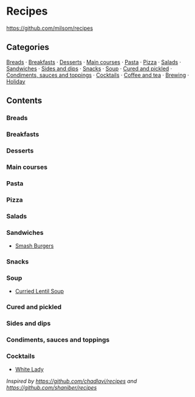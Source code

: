 # Recipes


<https://github.com/milsom/recipes>

## Categories

[Breads](#breads) &middot; [Breakfasts](#breakfasts) &middot; [Desserts](#desserts) &middot; [Main courses](#main-courses) &middot; [Pasta](#pasta) &middot; [Pizza](#pizza) &middot; [Salads](#salads) &middot; [Sandwiches](#sandwiches) &middot; [Sides and dips](#sides-and-dips) &middot; [Snacks](#snacks) &middot; [Soup](#soup) &middot; [Cured and pickled](#cured-and-pickled) &middot; [Condiments, sauces and toppings](#condiments-sauces-and-toppings) &middot; [Cocktails](#cocktails) &middot; [Coffee and tea](#coffee-and-tea) &middot; [Brewing](#brewing) &middot; [Holiday](#holiday)

## Contents

### Breads



### Breakfasts



### Desserts



### Main courses



### Pasta



### Pizza



### Salads



### Sandwiches

* [Smash Burgers](./food/sandwiches/smash-burgers.md)

### Snacks



### Soup

* [Curried Lentil Soup](./food/soup/curried-lentil-soup.md)

### Cured and pickled



### Sides and dips



### Condiments, sauces and toppings



### Cocktails

* [White Lady](./drink/cocktails/white-lady.md)

_Inspired by <https://github.com/chadlavi/recipes> and <https://github.com/shaniber/recipes>_
